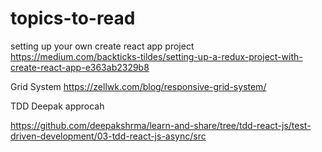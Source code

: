# topics-to-read


setting up your own create react app project
https://medium.com/backticks-tildes/setting-up-a-redux-project-with-create-react-app-e363ab2329b8


Grid System
https://zellwk.com/blog/responsive-grid-system/


TDD Deepak approcah

https://github.com/deepakshrma/learn-and-share/tree/tdd-react-js/test-driven-development/03-tdd-react-js-async/src
